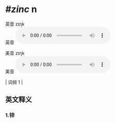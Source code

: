# ***\#zinc*** n
英音 zɪŋk  
英音
<audio src="./media/zinc1.aac" controls="controls"></audio>

美音 zɪŋk  
美音
<audio src="./media/zinc2.aac" controls="controls"></audio>



| 词频 1 |  

英文释义
---
### 1.**锌**  


